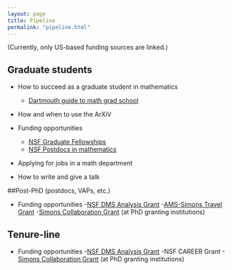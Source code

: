 ```yaml
---
layout: page
title: Pipeline
permalink: "pipeline.html"
---
```


(Currently, only US-based funding sources are linked.)

## Graduate students

- How to succeed as a graduate student in mathematics
	- [Dartmouth guide to math grad school][1]

- How and when to use the ArXiV

- Funding opportunities
	- [NSF Graduate Fellowships][2]
	- [NSF Postdocs in mathematics][3]

- Applying for jobs in a math department

- How to write and give a talk


##Post-PhD (postdocs, VAPs, etc.)

- Funding opportunities
	-[NSF DMS Analysis Grant][4]
	-[AMS-Simons Travel Grant][5]
	-[Simons Collaboration Grant][6] (at PhD granting institutions)

## Tenure-line 
- Funding opportunities
	-[NSF DMS Analysis Grant][4]
	-NSF CAREER Grant
	-[Simons Collaboration Grant][6] (at PhD granting institutions)


[1]:<https://math.dartmouth.edu/graduate-students/current/guide/GradGuide.pdf>
[2]:<https://www.nsfgrfp.org/>
[3]:<https://www.nsf.gov/funding/pgm_summ.jsp?pims_id=5301>
[4]:<https://www.nsf.gov/funding/pgm_summ.jsp?pims_id=5434>
[5]:<http://www.ams.org/programs/travel-grants/AMS-SimonsTG>
[6]:<https://www.simonsfoundation.org/grant/collaboration-grants-for-mathematicians/>


